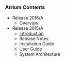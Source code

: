 ### Atrium Contents
* Release 2016/A
    + Overview
* Release 2015/A
    + [Introduction](https://github.com/onfsdn/atrium-docs/wiki/Introduction-(15A))
    + Release Notes
    + Installation Guide
    + User Guide
    + System Architecture